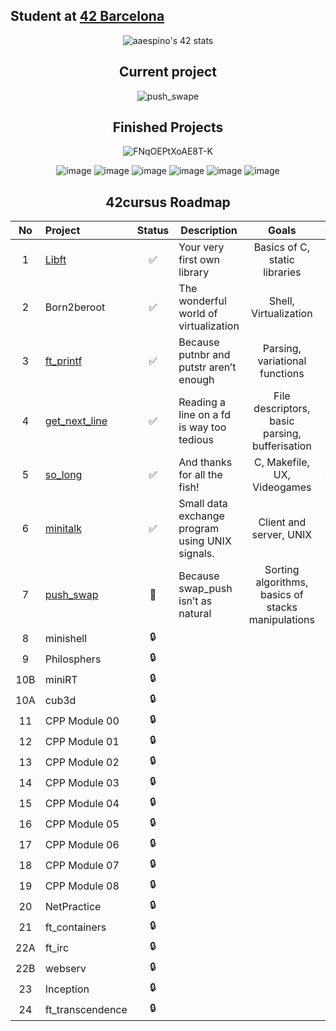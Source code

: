 ## Student at [42 Barcelona](https://www.42barcelona.com/es/)

<div align="center">
  
  ![aaespino's 42 stats](https://badge42.vercel.app/api/v2/cl2j116av002509mh2pt2de29/stats?cursusId=21&coalitionId=205)

## Current project
![push_swape](https://github.com/spnzed/spnzed/assets/95354392/59b20f9e-484a-4f43-8a9e-60e6d3369dba)

## Finished Projects 

![FNqOEPtXoAE8T-K](https://github.com/spnzed/spnzed/assets/95354392/234fbc6e-9289-4055-b7e4-6971edb1ebcd)

![image](https://github.com/spnzed/spnzed/assets/95354392/51a5c74c-9a6b-4ca0-8227-ea15ea3c2139) ![image](https://github.com/spnzed/spnzed/assets/95354392/c15b85a7-b52c-477d-9f96-e1735c1a0b38) ![image](https://github.com/spnzed/spnzed/assets/95354392/6a5db085-f7d9-4741-8426-0a9b38735632) ![image](https://github.com/spnzed/spnzed/assets/95354392/eb92d55c-7ae7-4744-92f1-86d293db0d92) ![image](https://github.com/spnzed/spnzed/assets/95354392/ecf4aa74-1b92-4f2f-8803-2bc41cabaa8a) ![image](https://github.com/spnzed/spnzed/assets/95354392/4ca0beac-8fbd-4e2f-9362-69629887587c)

## 42cursus Roadmap 

| No  | Project                                                   | Status | Description | Goals | Group |
| :-: | :-------------------------------------------------------- | :----: | ----------- | :-: | ------- |
| 1   | [Libft](https://github.com/spnzed/Libft)                  | ✅     | Your very first own library | Basics of C, static libraries |🚩|
| 2   | Born2beroot                                               | ✅     | The wonderful world of virtualization | Shell, Virtualization |🐚|
| 3   | [ft_printf](https://github.com/spnzed/ft_printf)          | ✅     | Because putnbr and putstr aren’t enough | Parsing, variational functions |⚙️|
| 4   | [get_next_line](https://github.com/spnzed/get_next_line)  | ✅     | Reading a line on a fd is way too tedious | File descriptors, basic parsing, bufferisation |⚙️|
| 5   | [so_long](https://github.com/spnzed/so_long)              | ✅     | And thanks for all the fish! | C, Makefile, UX, Videogames |🎮|
| 6   | [minitalk](https://github.com/spnzed/minitalk)            | ✅     | Small data exchange program using UNIX signals. | Client and server, UNIX |📶| 
| 7   | [push_swap](https://github.com/spnzed/push_swap)          | 📝     | Because swap_push isn’t as natural | Sorting algorithms, basics of stacks manipulations |⚙️|
| 8   | minishell                                                 | 🔒     |
| 9   | Philosphers                                               | 🔒     |
| 10B | miniRT                                                    | 🔒     |
| 10A | cub3d                                                     | 🔒     |
| 11  | CPP Module 00                                             | 🔒     | 
| 12  | CPP Module 01                                             | 🔒     |
| 13  | CPP Module 02                                             | 🔒     |
| 14  | CPP Module 03                                             | 🔒     |
| 15  | CPP Module 04                                             | 🔒     |
| 16  | CPP Module 05                                             | 🔒     |
| 17  | CPP Module 06                                             | 🔒     |
| 18  | CPP Module 07                                             | 🔒     |
| 19  | CPP Module 08                                             | 🔒     |
| 20  | NetPractice                                               | 🔒     |
| 21  | ft_containers                                             | 🔒     |
| 22A | ft_irc                                                    | 🔒     |
| 22B | webserv                                                   | 🔒     |
| 23  | Inception                                                 | 🔒     |
| 24  | ft_transcendence                                          | 🔒      |
